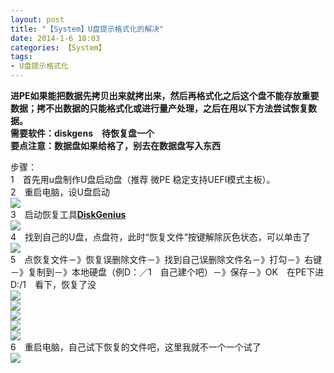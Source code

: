 ```yaml
---
layout: post
title: "【System】U盘提示格式化的解决"
date: 2014-1-6 18:03
categories: 【System】
tags:
- U盘提示格式化
---
```

**进PE如果能把数据先拷贝出来就拷出来，然后再格式化之后这个盘不能存放重要数据；拷不出数据的只能格式化或进行量产处理，之后在用以下方法尝试恢复数据。**  
**需要软件：diskgens　待恢复盘一个**  
**要点注意：数据盘如果给格了，别去在数据盘写入东西**  

步骤：  
1　首先用u盘制作U盘启动盘（推荐 微PE 稳定支持UEFI模式主板）。  
2　重启电脑，设U盘启动  
![](http://a1.qpic.cn/psb?/57f6398e-db93-428d-8871-6d2527ad188f/U4o2GiSiziINPZdibxKjFd82WS23Nne0J9lPLM4UQxM!/b/dD295MVaFgAA&ek=1&kp=1&pt=0&bo=VgOAAv0D*QIBAPE!&t=5&tl=3&su=078172321&tm=1552982400&sce=0-12-12&rf=2-9)  
3　启动恢复工具[**DiskGenius**](http://www.upantool.com/qidong/2012/DiskGenius_3.7.1.html)  
![](http://a3.qpic.cn/psb?/57f6398e-db93-428d-8871-6d2527ad188f/ePlX.d80.86yNDS2ON5unMKD9L8UKz1n4upibKuIEu4!/b/dMEvLbsEAAAA&ek=1&kp=1&pt=0&bo=IAMkAgAAAAABACI!&t=5&tl=3&su=0119958017&tm=1552982400&sce=0-12-12&rf=2-9)  
4　找到自己的U盘，点盘符，此时“恢复文件”按键解除灰色状态，可以单击了  
![](http://a2.qpic.cn/psb?/57f6398e-db93-428d-8871-6d2527ad188f/EsFQ.KcTLN*WD.nsT6GfzN91686fjRkW39pVfj*M7Qk!/b/dAlmg8YKAAAA&ek=1&kp=1&pt=0&bo=IAMoAgAAAAABAC4!&t=5&tl=3&su=0115814929&tm=1552982400&sce=0-12-12&rf=2-9)  
5　点恢复文件－》恢复误删除文件－》找到自己误删除文件名－》打勾－》右键－》复制到－》本地硬盘（例D：／1　自己建个吧）－》保存－》OK　在PE下进D:/1　看下，恢复了没  
![](http://a2.qpic.cn/psb?/57f6398e-db93-428d-8871-6d2527ad188f/7iN*edS2NxePmWyB*HRsO2PhG1oFyVQmywQ25a7wzic!/b/dOYLiMYKAAAA&ek=1&kp=1&pt=0&bo=IAMlAgAAAAABACM!&t=5&tl=3&su=0179109041&tm=1552982400&sce=0-12-12&rf=2-9)  
![](http://a2.qpic.cn/psb?/57f6398e-db93-428d-8871-6d2527ad188f/GS3XhT193WRiZjD.CYgSAmfpukTVd07OxfEqQyGR27U!/b/dLq4mroGAAAA&ek=1&kp=1&pt=0&bo=IAMmAgAAAAABACA!&t=5&tl=3&su=0235333825&tm=1552982400&sce=0-12-12&rf=2-9)  
![](http://a1.qpic.cn/psb?/57f6398e-db93-428d-8871-6d2527ad188f/mi5aEXHJT9jeT.NPWG262VEDFFZ3rMIg8kIUKXmVuCs!/b/dM8gAroPAAAA&ek=1&kp=1&pt=0&bo=IAMyAgAAAAABADQ!&t=5&tl=3&su=0216828785&tm=1552982400&sce=0-12-12&rf=2-9)  
![](http://a2.qpic.cn/psb?/57f6398e-db93-428d-8871-6d2527ad188f/qcVeS5UQo3INTgvgOylAhEaczGPWFdtqKRJMz3DwOX0!/b/dBR4g8YKAAAA&ek=1&kp=1&pt=0&bo=bwHQAAAAAAABAJk!&t=5&tl=3&su=0178351473&tm=1552982400&sce=0-12-12&rf=2-9)  
![](http://a3.qpic.cn/psb?/57f6398e-db93-428d-8871-6d2527ad188f/DIpT.BBiKdTGjALmCMNOpdV2lIXdXvQfrw4Od7h1NpI!/b/dG7Yv8TRIwAA&ek=1&kp=1&pt=0&bo=6gFQAQAAAAABAJ0!&t=5&tl=3&su=0109946321&tm=1552982400&sce=0-12-12&rf=2-9)  
6　重启电脑，自己试下恢复的文件吧，这里我就不一个一个试了  
![](http://a1.qpic.cn/psb?/57f6398e-db93-428d-8871-6d2527ad188f/NMGR5fhiJGe.vGkxC3ZBpout325bO3AAwYnWPJqNngo!/b/dM.H*bkPAAAA&ek=1&kp=1&pt=0&bo=IANXAgAAAAABAFE!&t=5&tl=3&su=048199921&tm=1552982400&sce=0-12-12&rf=2-9)  